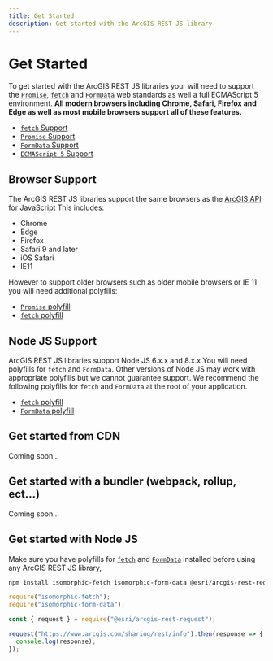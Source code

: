```yaml
---
title: Get Started
description: Get started with the ArcGIS REST JS library.
---
```


# Get Started

To get started with the ArcGIS REST JS libraries your will need to support the [`Promise`](), [`fetch`]() and [`FormData`]() web standards as well a full ECMAScript 5 environment. **All modern browsers including Chrome, Safari, Firefox and Edge as well as most mobile browsers support all of these features.**

* [`fetch` Support](https://caniuse.com/#feat=fetch)
* [`Promise` Support](https://caniuse.com/#feat=promises)
* [`FormData` Support](https://caniuse.com/#feat=xhr2)
* [`ECMAScript 5` Support](https://caniuse.com/#feat=es5)


## Browser Support

The ArcGIS REST JS libraries support the same browsers as the [ArcGIS API for JavaScript](https://developers.arcgis.com/javascript/latest/guide/system-requirements/index.html#supported-browsers) This includes:

* Chrome
* Edge
* Firefox
* Safari 9 and later
* iOS Safari
* IE11

However to support older browsers such as older mobile browsers or IE 11 you will need additional polyfills:

* [`Promise` polyfill](https://github.com/stefanpenner/es6-promise)
* [`fetch` polyfill](https://github.com/matthew-andrews/isomorphic-fetch)

## Node JS Support

ArcGIS REST JS libraries support Node JS 6.x.x and 8.x.x You will need polyfills for `fetch` and `FormData`. Other versions of Node JS may work with appropriate polyfills but we cannot guarantee support. We recommend the following polyfills for `fetch` and `FormData` at the root of your application.

* [`fetch` polyfill](https://github.com/matthew-andrews/isomorphic-fetch)
* [`FormData` polyfill](https://github.com/form-data/isomorphic-form-data)

## Get started from CDN

Coming soon&hellip;

## Get started with a bundler (webpack, rollup, ect&hellip;)

Coming soon&hellip;

## Get started with Node JS

Make sure you have polyfills for [`fetch`](https://github.com/matthew-andrews/isomorphic-fetch) and [`FormData`](https://github.com/form-data/isomorphic-form-data) installed before using any ArcGIS REST JS library,

```bash
npm install isomorphic-fetch isomorphic-form-data @esri/arcgis-rest-request
```

```js
require("isomorphic-fetch");
require("isomorphic-form-data");

const { request } = require("@esri/arcgis-rest-request");

request("https://www.arcgis.com/sharing/rest/info").then(response => {
  console.log(response);
});
```
